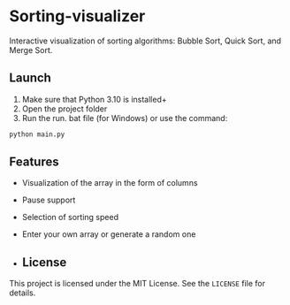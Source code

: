 # Sorting-visualizer

Interactive visualization of sorting algorithms: Bubble Sort, Quick Sort, and Merge Sort.

## Launch

1. Make sure that Python 3.10 is installed+
2. Open the project folder
3. Run the run. bat file (for Windows) or use the command:

```bash
python main.py
```
## Features

- Visualization of the array in the form of columns
- Pause support
- Selection of sorting speed
- Enter your own array or generate a random one

- ## License

This project is licensed under the MIT License. See the `LICENSE` file for details.
